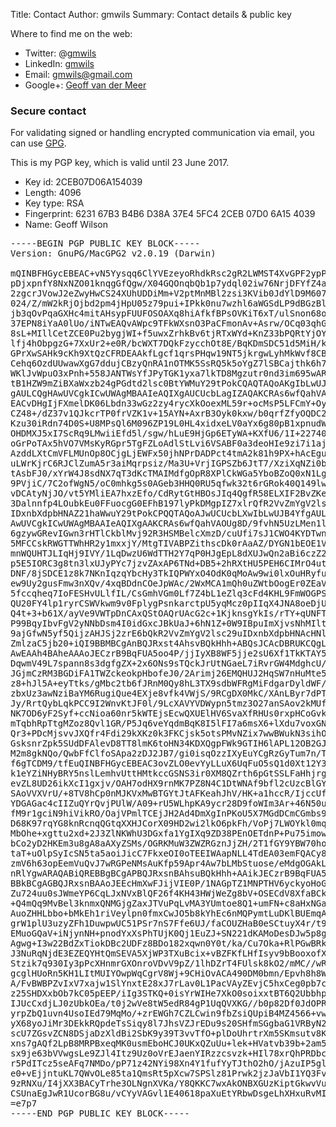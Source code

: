 Title: Contact
Author: gmwils
Summary: Contact details & public key

Where to find me on the web:

* Twitter: @[gmwils](https://twitter.com/gmwils)
* LinkedIn: [gmwils](http://www.linkedin.com/in/gmwils)
* Email: [gmwils@gmail.com](mailto:gmwils@gmail.com)
* Google+: [Geoff van der Meer](https://www.google.com/+GeoffvanderMeer77)

### Secure contact

For validating signed or handling encrypted communication via email, you can
use [GPG](http://www.gnupg.org/).

This is my PGP key, which is valid until 23 June 2017.

* Key id: 2CEB07D06A154039
* Length: 4096
* Key type: RSA
* Fingerprint: 6231 67B3 B4B6 D38A 37E4 5FC4 2CEB 07D0 6A15 4039
* Name: Geoff Wilson

<pre class='pgp'>
-----BEGIN PGP PUBLIC KEY BLOCK-----
Version: GnuPG/MacGPG2 v2.0.19 (Darwin)

mQINBFHGycEBEAC+vN5Yysqq6ClYVEzeyoRhdkRsc2gR2LWMST4XvGPF2ypPLpAC
pDjxpnfY8NxNZO01knqgGfQgw/X04GQOnqbQb1p7ydql02iw76NrjDFYfZ4ag9ee
2zgcrJVowJ2eZwyHwCS24XUhUDDiMm+V2ptMnMBl2zsi3KVib0JdYlD9M6073Cxg
024/Z/mW2kRjOjbd2pm4jHpU05z79pui+IPkk0nu7wzhl6aWGSdLP9dBGzBl6Qrj
jb3qOvPqaGXHc4mitAHsypFUUFOSOAXq8hiAfkfBPsOVKiT6xT/ulSnon68omvXv
37EPN8iYaA0lUo/iNTwEAQvAWpc9TFkWXsnO3PaCFmonAv+Asrw/OCq03qhGnOxT
8sL+MIllCetZCE0Pu2bygjWI+f5uwxZrhkBv6tjRTxWYd+KnZ33bPQRtYjOYWQ3r
lfj4hObpgzG+7XxUr2+e0R/bcWXT7DQkFzycchOt8E/BqKDmSDC51d5MiH/kfs1k
GPrXwSAHk9cKh9XtQzCFRDEAAkfLgcf1qrsPHqw19NT5jkrgwLyhMkWvf8CB4/C1
Cehq6OzdUUwawXgG7ddujCBzyQnRA1nOTMK5SsRQ5k5oYgZ7lSBCajthk6h7UFFE
WKlJvWpuO3xPnh+558JANTWsYfJPyTGK1yxa7lkTD8Mgzutr0nd3im695wARAQAB
tB1HZW9mZiBXaWxzb24gPGdtd2lsc0BtYWMuY29tPokCQAQTAQoAKgIbLwUJB4Yf
gAULCQgHAwUVCgkICwUWAgMBAAIeAQIXgAUCUcbLagIZAQAKCRAs6wfQahVAOdG8
EACvDHgIjFXmelDK06Lbdn33wGz2zy4rycXkOoexML59r+ocMsP5LFCmY+OyeciK
CZ48+/dZ37v1QJkcrTP0frVZK1v+15AYN+AxrB3Oyk0kxw/b0qrfZfyOQDC2Ky22
Kzu30iRdn74D0S+U8MPsQl6M096ZP19L0HL4xidxeLV0aYx6g80pB1xpnudW310/
OHDMXJ5xI7ScRq9LMwiiEfd5l/sgw/hLuE9HjGp6ETyWA+KXfU6/1I+227402ykz
oGrPoTAx5hVO7VMsKyRGpr5TgFZLoAdlStLvi6VSABF0a3deoHIe9zi7i1ajLoQk
AzddLXtCmVFLMUnOp8OCjgLjEWFx50jhNPrDADPct4tmA2k81h9PX+hAcEgu5kww
uLWrKjrC6RJClZumA5r3aiMqrpsiz/Ma3U+VrjIGPSZb6JtT7/XziXqNZi0bZg8O
tAsbFJ0/xYrW4J8sdNX7qT3dKcTMAIMdfgOpR8XPlCkWGa5YboBZoQ0xN1LgdpK7
9PVjiC/7C2ofWgN5/oC0mhkg5s0AGeb3HHQ0RU5qfwk32t6rGRok40Q149lwOW1F
vDCAtyNjJO/vt5YMliEA7hxzEfo/CdRytGtHBOsJIq4QgfR58ELXIF2BvZKeeVac
3Dalnnfp4LOubkEu0FFuocgG0EFhB197lyPkDMgpIZ7xlrQfR2VvZmYgV2lsc29u
IDxnbXdpbHNAZ21haWwuY29tPokCPQQTAQoAJwUCUcbLXwIbLwUJB4YfgAULCQgH
AwUVCgkICwUWAgMBAAIeAQIXgAAKCRAs6wfQahVAOUg8D/9fvhN5UzLMen1luZWz
6gzywGRevIGwn3rHTlCkblMvj92R3HSMBelcXmzD/cuUfi7sJ1CWO4KYDTwnruSn
5MFCCskRWGTTWhHR2y1mxxjY/MtgTIVABPZithscDk0rAaAZ/DYGN1bEOE1V5hv+
mnWQUHTJLIqHj9IVY/1LqDwzU6WdTTH2Y7qP0HJgEpL8dXUJwQn2aBi6czZ22Okn
p5E5IORC3g8tn3lxUJyPYc7jzvZAxAP6TNd+DB5+2hRXtHU5PEH6CIMrO4uth3wj
DNF/8jSDCE1z8k7NKnIqzqYbcHy3TkIQPWYxO4OdK0qMoAw9wi0lxOuHRyfu5PAQ
ew9Uy2gusFmw3nXQv/4xqBDdnCOeJpWAc/2WxMCA1mQh0uZWtbOogEr0ZEaVZZRg
5fccqheq7IoFESHvULlfIL/CsGmhVGm0Lf7Z4bL1eZlq3cFd4KHL9FmWOGPS2SOC
QU20FY4lp1ryrCSWVkwm9v0FplygPsnkarctpU5yqMcz0pIIqX4JNA8oeDjUQlz3
Q4t+3+b61X/ayVe9VWTpDnCAxQStOAQrUAcG2c+1KjknsgYkIs/rTY+qUNFTG56N
P99BqyIbvFgV2yNNbDsm4I0idGxcJBkUaJ+6hN1Z+0W9IBpuImXjvsNhMIltjgDb
9ajGfwN5yf5QijzAHJSj2zrE6bQkR2VvZmYgV2lsc29uIDxnbXdpbHNAcHNldWRv
ZmlzaC5jb20+iQI9BBMBCgAnBQJRxst4AhsvBQkHhh+ABQsJCAcDBRUKCQgLBRYC
AwEAAh4BAheAAAoJECzrB9BqFUA5oo4P/jjIyXB8WF5jje2sU6Xf1TkKTAY5Rxw4
DqwmV49L7spann8s3dgfgZX+2x6ONs9sTQckJrUtNGaeL7iRvrGW4MdghcU/SpiU
JGjmCzRM3BGDiFA1TWZckeokpHbofeJ0/2Arimj26EMQHUJ2HqSW7nHuMte5/Odb
z8+hJl5A+eyTtks/gMbc2tb6fJRnM0Qy8hL3TX9sdbWFRgMiFdgarDyldWF/MzJK
zbxUz3awNziBaYM6RugiQue4EXje8vfk4VWjS/9RCgDX0MkC/XAnLByr7dPTeqZS
Jy/RrtQybLqkPCC9I2WnvKtJF0l/9LcXAVYVDWypn5tmz3O27anSAov2kMUfglJR
NK7OD6yF2Syf+ccNioa60nr5kWTEjsEcwQXUElHV6SvaXfRHUs0rxpHCoGvkAfjT
mTqbhRpTtgMZoz8Qvl1GR/P5Jq6veYqdmBqK8I5lFI7a6msX6+lXdu7voxGNwB6G
Qr3+PDcMjsvvJXQfr4Fdi29kXKz0k3FKCjsk5otsPMvNZix7wwBWukN3sihOFSTN
GsksnrZpk5SUdDFAlevD8TT8lmK6toHN34KDXQgpFWk9GTIH6lAPL12OB2GJRDqx
M2m8gkNQo/QwbFfClfoSApa2zDJ2JB7/gi0isqOzzIXyEuYCgRzGyTum7n/TFqdS
f6gTCDM9/tfEuQINBFHGycEBEAC3ovZLO0evYyLLuX6UqFuO5sQ1d0Xt12Y373HF
k1eYZiNHyBRY5nslLemhvUttHMtkccGSNS3ir0XM8QZrth6pGtSSLFaHhjrg/aQX
evZL8UD26ikXcI1gxjv/OAH7odHX9rnMK7PZ8N4C1DtWNAf9bfl2cUzcBlGYWKNG
SAoVVXVrU/+8TV8hCp0nMJKVxMwBTGYtJtAFKeahJhV/HK+a1hccR/IjccUfa8kQ
YDGAGac4cIIZuQYrQvjPUlW/A09+rU5WLhpKA9ycr28D9foWIm3Ar+46N50uDxxu
fM9r1gciN9hiVikRO/OajVPmlTCEjJH2Ad4DmXgInPKoU5X7MGdDCmCGmbs9LeHW
D68K97rqYG8knRcnqQGtqXXHJCorX09HD2wi2lkO6pkFh/VoPj7LWOYkl0mqNPWP
MbOhe+xgttu2xd+2J3ZlNKWhU3DGxfa1YgIXq9ZD38PEnOETdnP+Pu75imow6MNc
bCo2yD2HKEm3u8gA8aAXyZSMs/OGRKMuW3ZWZRGznJjZH/2T1fGY9YBW70hoZSfL
taT+uOlpSyIcSN5ta5aoiJicC7FkxeOI0oTEEIWAapNLL4TdEA03emFQACy8v9+h
zmV6h63opEemVuQvJ7wRGPeNMsAuKfp59Apr4Aw7bLMbStuose/eMdgOGAkLw7L1
nRlYgwARAQABiQREBBgBCgAPBQJRxsnBAhsuBQkHhh+AAikJECzrB9BqFUA5wV0g
BBkBCgAGBQJRxsnBAAoJEEcHmXwFJijVIE0P/1NAGpTZ1MNPTHV6yckyoHoGk4Xh
Zu724uu0sJWmeYP6CqLJxNVxBlQF26f4KH43HWjWeZg8bV+OSECdV8XfaBCkQ1ul
+Q4mQq9MvBel3knmxQNMGjgZaxJTVuPqLvMA3YUmtoe8Q1+umFN+c8aHxNGa/Xc3
AuoZHHLbbo+bMkEh1riVeylpn0fmxCwJO5b8kYhEc6nMQPymtLuDKlBUEmqAAYlY
grW1plU3uzyZFh1DuwpwUC51PSr7nS7Ffe6UJ/faCOUZHaB0eSCtuyX4r/t9DPX1
EMuoGQaV+iNjynNH+pnodYxXsPhTUjK0Qj1EuZJ+SN221dKAMoDesDJw5p8gZlq6
Agwg+I3w22BdZxTiokDBc2UDFz8BDo182xqwn0Y0t/ka/Cu7Oka+RlPGwBRkZ5dw
J3NuRqNjdE3EZEQYHtQmSEVA5XjWP3TXuBcix+vBZFKfLHfIsyv9bBooxofXoAd1
Stzik7q930Iy3pPcXHnmrGXOnroVDvV9pZ/1lhDZrT4FUlsk8kO2/mMC//wRh/xX
gcglHUoRn5KH1LItMUIYOwpWqCgrV8Wj+9CHiOvACA490DM0bmn/Epvh8h8W3ZKQ
A/FvBWBPZvIxV7xajw1SlYnxtE28xJ7rLav0L1PacVAyZEvjC5hxCeg0pb7cXVXr
z25SHDXxbOb7kC05pEEP/iIg3STKQ+0isYrWIHe7XkO0soixxtBT6Q2Ubbhp1HoH
IJUcCxdjLJ0zUbkOEa/t0j2wVe8tW5edR84gP1UqQVXKG//b0p82Df0JdOPR5X9l
yrpZbQ1uvn4UsoIEd79MqMo/+zrEWGh7CZLCwin9fbZsiQUpiB4MZ4566+vwNcAm
yX68yoJiMr3DEkkRQpdeTsSiqy8l7JhsVZJrEDu9s20SHfmSGgbaG1VRByN23Efv
scU7ZGsvZCN8DSjaDzXldBi2SbK9y39T3vvTfO+plDoUhrtrXm5SKmsutv8KCRvH
xns7gAQf2LpB8MRPBxeqMK0usmEboHCJ0UKxQZuUu+lek+HVatvb39b+2am56Ite
sx9je63bVVwgsLe9ZJl4Itz9Uz0oVrEJaenYIRzzcsvzk+HIl78xrQhPRDbcPID0
r5PdITcz5seAFq7NMDo/pP71z42NYi98Xn4Y1fufYyTJthO2hO/jAzuIP5gl6qK8
e0+vEjjntuKL7QWvOLe85ta1QmsRt5pXcw7SPSlz81Prwk2jzJaVbI1YQ3Fvgn3c
9zRNXu/I4jXX3BACyTrhe3OLNgnXVKa/Y8QKKC7wxAkONBXGUzKiptGkwvVujqE1
CSUnaEgJwR1UcorBG8u/vCYyVAGvl1E40618paXuEtYRbwDsgeLhXHxuRvMIR8hY
=e7p7
-----END PGP PUBLIC KEY BLOCK-----
</pre>
